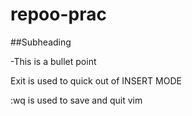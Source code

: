 # repoo-prac

##Subheading



<!-- This is for Mitchell -->






<!-- This is for nabeel -->

-This is a bullet point

Exit is used to quick out of INSERT MODE 










:wq is used to save and quit vim
